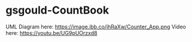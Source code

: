 # gsgould-CountBook

UML Diagram here: https://image.ibb.co/jhRaXw/Counter_App.png
Video here: https://youtu.be/UG9pUOrzxd8


